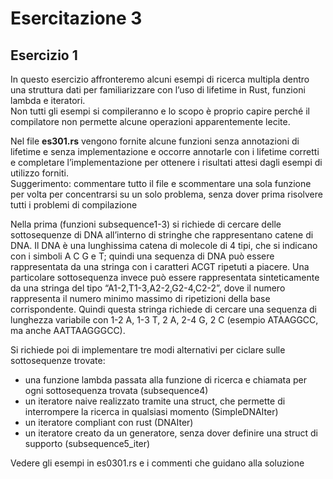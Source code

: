 # Esercitazione 3
## Esercizio 1
In questo esercizio affronteremo alcuni esempi di ricerca multipla dentro una struttura dati
per familiarizzare con l’uso di lifetime in Rust, funzioni lambda e iteratori.  
Non tutti gli esempi si compileranno e lo scopo è proprio capire perché il compilatore non
permette alcune operazioni apparentemente lecite.

Nel file **es301.rs** vengono fornite alcune funzioni senza annotazioni di lifetime e senza
implementazione e occorre annotarle con i lifetime corretti e completare l’implementazione
per ottenere i risultati attesi dagli esempi di utilizzo forniti.  
Suggerimento: commentare tutto il file e scommentare una sola funzione per volta per
concentrarsi su un solo problema, senza dover prima risolvere tutti i problemi di
compilazione

Nella prima (funzioni subsequence1-3) si richiede di cercare delle sottosequenze di DNA
all’interno di stringhe che rappresentano catene di DNA. Il DNA è una lunghissima catena di
molecole di 4 tipi, che si indicano con i simboli A C G e T; quindi una sequenza di DNA può
essere rappresentata da una stringa con i caratteri ACGT ripetuti a piacere.
Una particolare sottosequenza invece può essere rappresentata sinteticamente da una
stringa del tipo “A1-2,T1-3,A2-2,G2-4,C2-2”, dove il numero rappresenta il numero minimo
massimo di ripetizioni della base corrispondente. Quindi questa stringa richiede di cercare
una sequenza di lunghezza variabile con 1-2 A, 1-3 T, 2 A, 2-4 G, 2 C (esempio
ATAAGGCC, ma anche AATTAAGGGCC).

Si richiede poi di implementare tre modi alternativi per ciclare sulle sottosequenze trovate:
- una funzione lambda passata alla funzione di ricerca e chiamata per ogni
  sottosequenza trovata (subsequence4)
- un iteratore naive realizzato tramite una struct, che permette di interrompere la
  ricerca in qualsiasi momento (SimpleDNAIter)
- un iteratore compliant con rust (DNAIter)
- un iteratore creato da un generatore, senza dover definire una struct di supporto
  (subsequence5_iter)

Vedere gli esempi in es0301.rs e i commenti che guidano alla soluzione